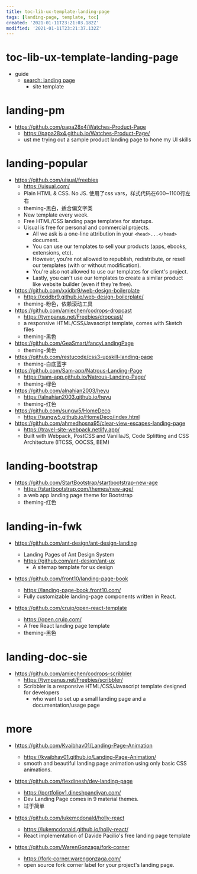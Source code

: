 ```yaml
---
title: toc-lib-ux-template-landing-page
tags: [landing-page, template, toc]
created: '2021-01-11T23:21:03.182Z'
modified: '2021-01-11T23:21:37.132Z'
---
```


# toc-lib-ux-template-landing-page

- guide
  - [search: landing page](https://github.com/search?o=desc&p=1&q=landing+page+language%3Acss+language%3Ascss&s=stars&type=Repositories)
    - site template

# landing-pm

- https://github.com/papa28x4/Watches-Product-Page
  - https://papa28x4.github.io/Watches-Product-Page/
  - ust me trying out a sample product landing page to hone my UI skills

# landing-popular

- https://github.com/uisual/freebies
  - https://uisual.com/
  - Plain HTML & CSS. No JS. 使用了css vars，样式代码在600~1100行左右
  - theming-黑白，适合偏文字类
  - New template every week.
  - Free HTML/CSS landing page templates for startups.
  - Uisual is free for personal and commercial projects.
    - All we ask is a one-line attribution in your `<head>...</head>` document. 
    - You can use our templates to sell your products (apps, ebooks, extensions, etc). 
    - However, you're not allowed to republish, redistribute, or resell our templates (with or without modification). 
    - You're also not allowed to use our templates for client's project. 
    - Lastly, you can't use our templates to create a similar product like website builder (even if they're free).
- https://github.com/xxidbr9/web-design-boilerplate
  - https://xxidbr9.github.io/web-design-boilerplate/
  - theming-粉色，依赖滚动工具
- https://github.com/amiechen/codrops-dropcast
  - https://tympanus.net/Freebies/dropcast/
  - a responsive HTML/CSS/Javascript template, comes with Sketch files 
  - theming-黑色
- https://github.com/GeaSmart/fancyLandingPage
  - theming-黄色
- https://github.com/restucode/css3-upskill-landing-page
  - theming-白底蓝字
- https://github.com/Sam-app/Natrous-Landing-Page
  - https://sam-app.github.io/Natrous-Landing-Page/
  - theming-绿色
- https://github.com/alnahian2003/heyu
  - https://alnahian2003.github.io/heyu
  - theming-红色
- https://github.com/sungw5/HomeDeco
  - https://sungw5.github.io/HomeDeco/index.html
- https://github.com/ahmedhosna95/clear-view-escapes-landing-page
  - https://travel-site-webpack.netlify.app/
  - Built with Webpack, PostCSS and VanillaJS, Code Splitting and CSS Architecture (ITCSS, OOCSS, BEM)

# landing-bootstrap

- https://github.com/StartBootstrap/startbootstrap-new-age
  - https://startbootstrap.com/themes/new-age/
  - a web app landing page theme for Bootstrap 
  - theming-红色

# landing-in-fwk

- https://github.com/ant-design/ant-design-landing
  - Landing Pages of Ant Design System
  - https://github.com/ant-design/ant-ux
    - A sitemap template for ux design

- https://github.com/front10/landing-page-book
  - https://landing-page-book.front10.com/
  - Fully customizable landing-page components written in React.
- https://github.com/cruip/open-react-template
  - https://open.cruip.com/
  - A free React landing page template
  - theming-黑色

# landing-doc-sie

- https://github.com/amiechen/codrops-scribbler
  - https://tympanus.net/Freebies/scribbler/
  - Scribbler is a responsive HTML/CSS/Javascript template designed for developers 
    - who want to set up a small landing page and a documentation/usage page

# more

- https://github.com/Kvaibhav01/Landing-Page-Animation
  - https://kvaibhav01.github.io/Landing-Page-Animation/
  - smooth and beautiful landing page animation using only basic CSS animations.

- https://github.com/flexdinesh/dev-landing-page
  - https://portfoliov1.dineshpandiyan.com/
  - Dev Landing Page comes in 9 material themes.
  - 过于简单
- https://github.com/lukemcdonald/holly-react
  - https://lukemcdonald.github.io/holly-react/
  - React implementation of Davide Pacilio's free landing page template
- https://github.com/WarenGonzaga/fork-corner
  - https://fork-corner.warengonzaga.com/
  - open source fork corner label for your project's landing page.
